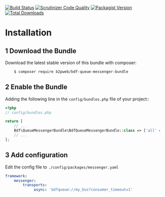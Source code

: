 
[![Build Status](https://app.travis-ci.com/b2pweb/bdf-queue-messenger-bundle.svg?branch=master)](https://app.travis-ci.com/b2pweb/bdf-queue-messenger-bundle)
[![Scrutinizer Code Quality](https://scrutinizer-ci.com/g/b2pweb/bdf-queue-messenger-bundle/badges/quality-score.png?b=master)](https://scrutinizer-ci.com/g/b2pweb/bdf-queue-messenger-bundle/?branch=master)
[![Packagist Version](https://img.shields.io/packagist/v/b2pweb/bdf-queue-messenger-bundle.svg)](https://packagist.org/packages/b2pweb/bdf-queue-messenger-bundle)
[![Total Downloads](https://img.shields.io/packagist/dt/b2pweb/bdf-queue-messenger-bundle.svg)](https://packagist.org/packages/b2pweb/bdf-queue-messenger-bundle)

Installation
============

1 Download the Bundle
---------------------

Download the latest stable version of this bundle with composer:

```bash
    $ composer require b2pweb/bdf-queue-messenger-bundle
```

2 Enable the Bundle
-------------------

Adding the following line in the ``config/bundles.php`` file of your project::

```php
<?php
// config/bundles.php

return [
    // ...
    Bdf\QueueMessengerBundle\BdfQueueMessengerBundle::class => ['all' => true],
    // ...
];
```

3 Add configuration
-------------------

Edit the config file to `./config/packages/messenger.yaml`

```yaml
framework:
    messenger:
        transports:
             async: 'bdfqueue://my_bus?consumer_timeout=1'
```
